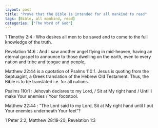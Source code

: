 ```yaml
---
layout: post
title: "Prove that the Bible is intended for all mankind to read"
tags: [Bible, all mankind, read]
categories: ["The Word of God"]
---
```


1 Timothy 2:4
: Who desires all men to be saved and to come to the full knowledge of the truth.

Revelation 14:6
: And I saw another angel flying in mid-heaven, having an eternal gospel to announce to those dwelling on the earth, even to every nation and tribe and tongue and people,

Matthew 22:44 is a quotation of Psalms 110:1. Jesus is quoting from the Septuagint, a Greek translation of the Hebrew Old Testament. Thus, the Bible is to be translated i.e. for all nations.

Psalms 110:1
: Jehovah declares to my Lord, / Sit at My right hand / Until I make Your enemies / Your footstool.

Matthew 22:44
: “The Lord said to my Lord, Sit at My right hand until I put Your enemies underneath Your feet”?


1 Peter 2:2;
Matthew 28:19-20;
Revelation 1:3
